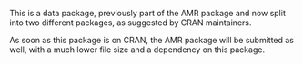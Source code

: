 This is a data package, previously part of the AMR package and now split into two different packages, as suggested by CRAN maintainers.

As soon as this package is on CRAN, the AMR package will be submitted as well, with a much lower file size and a dependency on this package.
